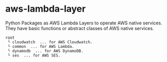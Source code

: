 # aws-lambda-layer
Python Packages as AWS Lambda Layers to operate AWS native services. They have basic functions or abstract classes of AWS native services.

```
root
 └ cloudwatch  ... for AWS Cloudwatch.
 └ common  ... for AWS Lambda.
 └ dynamodb  ... for AWS DynamoDB.
 └ ses  ... for AWS SES.
```